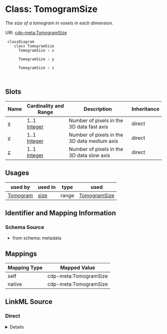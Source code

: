 # Class: TomogramSize


_The size of a tomogram in voxels in each dimension._





URI: [cdp-meta:TomogramSize](metadataTomogramSize)




```mermaid
 classDiagram
    class TomogramSize
      TomogramSize : x
        
      TomogramSize : y
        
      TomogramSize : z
        
      
```




<!-- no inheritance hierarchy -->


## Slots

| Name | Cardinality and Range | Description | Inheritance |
| ---  | --- | --- | --- |
| [x](x.md) | 1..1 <br/> [Integer](Integer.md) | Number of pixels in the 3D data fast axis | direct |
| [y](y.md) | 1..1 <br/> [Integer](Integer.md) | Number of pixels in the 3D data medium axis | direct |
| [z](z.md) | 1..1 <br/> [Integer](Integer.md) | Number of pixels in the 3D data slow axis | direct |





## Usages

| used by | used in | type | used |
| ---  | --- | --- | --- |
| [Tomogram](Tomogram.md) | [size](size.md) | range | [TomogramSize](TomogramSize.md) |






## Identifier and Mapping Information







### Schema Source


* from schema: metadata





## Mappings

| Mapping Type | Mapped Value |
| ---  | ---  |
| self | cdp-meta:TomogramSize |
| native | cdp-meta:TomogramSize |





## LinkML Source

<!-- TODO: investigate https://stackoverflow.com/questions/37606292/how-to-create-tabbed-code-blocks-in-mkdocs-or-sphinx -->

### Direct

<details>
```yaml
name: TomogramSize
description: The size of a tomogram in voxels in each dimension.
from_schema: metadata
attributes:
  x:
    name: x
    description: Number of pixels in the 3D data fast axis
    from_schema: metadata
    rank: 1000
    alias: x
    owner: TomogramSize
    domain_of:
    - TomogramSize
    - TomogramOffset
    range: integer
    required: true
    inlined: true
    inlined_as_list: true
    minimum_value: 0
    unit:
      symbol: px
      descriptive_name: pixels
  y:
    name: y
    description: Number of pixels in the 3D data medium axis
    from_schema: metadata
    rank: 1000
    alias: y
    owner: TomogramSize
    domain_of:
    - TomogramSize
    - TomogramOffset
    range: integer
    required: true
    inlined: true
    inlined_as_list: true
    minimum_value: 0
    unit:
      symbol: px
      descriptive_name: pixels
  z:
    name: z
    description: Number of pixels in the 3D data slow axis.  This is the image projection
      direction at zero stage tilt
    from_schema: metadata
    rank: 1000
    alias: z
    owner: TomogramSize
    domain_of:
    - TomogramSize
    - TomogramOffset
    range: integer
    required: true
    inlined: true
    inlined_as_list: true
    minimum_value: 0
    unit:
      symbol: px
      descriptive_name: pixels

```
</details>

### Induced

<details>
```yaml
name: TomogramSize
description: The size of a tomogram in voxels in each dimension.
from_schema: metadata
attributes:
  x:
    name: x
    description: Number of pixels in the 3D data fast axis
    from_schema: metadata
    rank: 1000
    alias: x
    owner: TomogramSize
    domain_of:
    - TomogramSize
    - TomogramOffset
    range: integer
    required: true
    inlined: true
    inlined_as_list: true
    minimum_value: 0
    unit:
      symbol: px
      descriptive_name: pixels
  y:
    name: y
    description: Number of pixels in the 3D data medium axis
    from_schema: metadata
    rank: 1000
    alias: y
    owner: TomogramSize
    domain_of:
    - TomogramSize
    - TomogramOffset
    range: integer
    required: true
    inlined: true
    inlined_as_list: true
    minimum_value: 0
    unit:
      symbol: px
      descriptive_name: pixels
  z:
    name: z
    description: Number of pixels in the 3D data slow axis.  This is the image projection
      direction at zero stage tilt
    from_schema: metadata
    rank: 1000
    alias: z
    owner: TomogramSize
    domain_of:
    - TomogramSize
    - TomogramOffset
    range: integer
    required: true
    inlined: true
    inlined_as_list: true
    minimum_value: 0
    unit:
      symbol: px
      descriptive_name: pixels

```
</details>